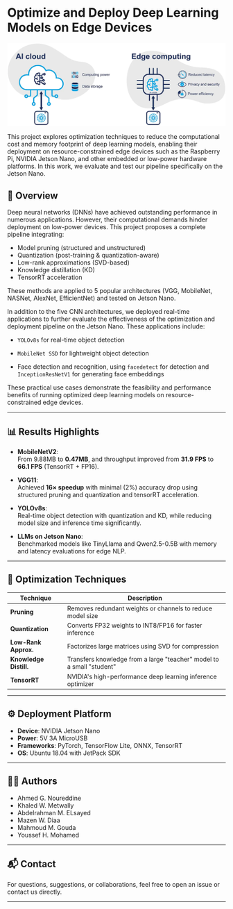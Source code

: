 # Optimize and Deploy Deep Learning Models on Edge Devices

![alt text](images/cloudvsedge.png)

This project explores optimization techniques to reduce the computational cost and memory footprint of deep learning models, enabling their deployment on resource-constrained edge devices such as the Raspberry Pi, NVIDIA Jetson Nano, and other embedded or low-power hardware platforms. In this work, we evaluate and test our pipeline specifically on the Jetson Nano.

## 📌 Overview

Deep neural networks (DNNs) have achieved outstanding performance in numerous applications. However, their computational demands hinder deployment on low-power devices. This project proposes a complete pipeline integrating:

- Model pruning (structured and unstructured)
- Quantization (post-training & quantization-aware)
- Low-rank approximations (SVD-based)
- Knowledge distillation (KD)
- TensorRT acceleration

These methods are applied to 5 popular architectures (VGG, MobileNet, NASNet, AlexNet, EfficientNet) and tested on Jetson Nano.

In addition to the five CNN architectures, we deployed real-time applications to further evaluate the effectiveness of the optimization and deployment pipeline on the Jetson Nano. These applications include:

- `YOLOv8s` for real-time object detection

- `MobileNet SSD` for lightweight object detection

- Face detection and recognition, using `facedetect` for detection and `InceptionResNetV1` for generating face embeddings

These practical use cases demonstrate the feasibility and performance benefits of running optimized deep learning models on resource-constrained edge devices.

---

## 📊 Results Highlights

- **MobileNetV2**:  
  From 9.88MB to **0.47MB**, and throughput improved from **31.9 FPS** to **66.1 FPS** (TensorRT + FP16).

- **VGG11**:  
  Achieved **16× speedup** with minimal (2%) accuracy drop using structured pruning and quantization and tensorRT acceleration.

- **YOLOv8s**:  
  Real-time object detection with quantization and KD, while reducing model size and inference time significantly.

- **LLMs on Jetson Nano**:  
  Benchmarked models like TinyLlama and Qwen2.5-0.5B with memory and latency evaluations for edge NLP.

---

## 🔧 Optimization Techniques

| Technique            | Description                                                       |
|----------------------|-------------------------------------------------------------------|
| **Pruning**          | Removes redundant weights or channels to reduce model size       |
| **Quantization**     | Converts FP32 weights to INT8/FP16 for faster inference           |
| **Low-Rank Approx.** | Factorizes large matrices using SVD for compression               |
| **Knowledge Distill.** | Transfers knowledge from a large "teacher" model to a small "student" |
| **TensorRT**         | NVIDIA's high-performance deep learning inference optimizer       |

---

## ⚙️ Deployment Platform

- **Device**: NVIDIA Jetson Nano
- **Power**: 5V 3A MicroUSB
- **Frameworks**: PyTorch, TensorFlow Lite, ONNX, TensorRT
- **OS**: Ubuntu 18.04 with JetPack SDK

---

## 🧑‍💻 Authors

- Ahmed G. Noureddine  
- Khaled W. Metwally  
- Abdelrahman M. ELsayed  
- Mazen W. Diaa  
- Mahmoud M. Gouda  
- Youssef H. Mohamed

---

## 📬 Contact

For questions, suggestions, or collaborations, feel free to open an issue or contact us directly.

---
